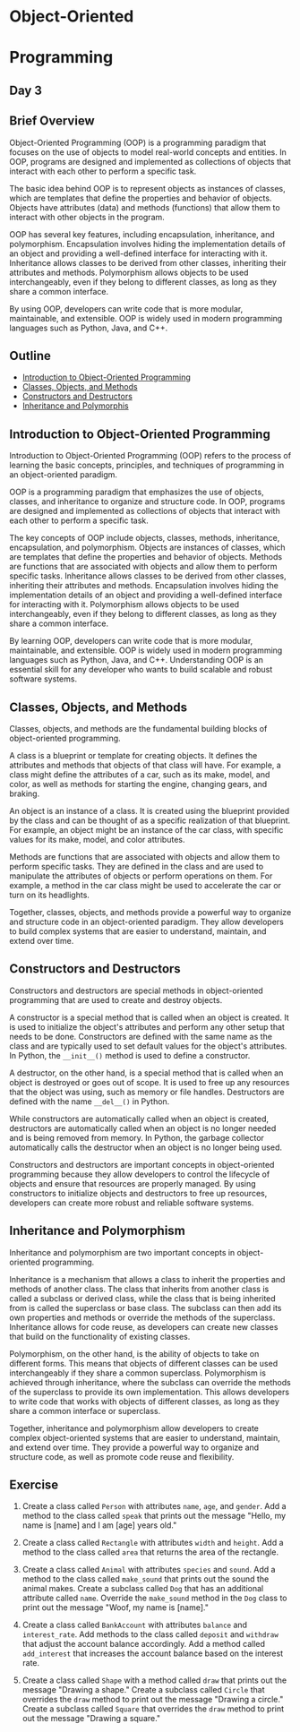 # Object-Oriented

# Programming

## Day 3


## Brief Overview

Object-Oriented Programming (OOP) is a programming paradigm that focuses on
the use of objects to model real-world concepts and entities. In OOP, programs are designed and implemented as collections of objects that interact with each other to perform a specific task.

The basic idea behind OOP is to represent objects as instances of classes, which are templates that define the properties and behavior of objects. Objects have attributes (data) and methods (functions) that allow them to interact with other objects in the program.


OOP has several key features, including encapsulation, inheritance, and polymorphism. Encapsulation involves hiding the implementation details of an object and providing a well-defined interface for interacting with it. Inheritance allows classes to be derived from other classes, inheriting their attributes and methods. Polymorphism allows objects to be used interchangeably, even if they belong to different classes, as long as they share a common interface.

By using OOP, developers can write code that is more modular, maintainable, and extensible. OOP is widely used in modern programming languages such as
Python, Java, and C++.


## Outline

* [Introduction to Object-Oriented Programming](https://github.com/LaughingRover/Python-Intro/edit/main/Day%203%3A%20Object-Oriented%20Programming.md#introduction-to-object-oriented-programming)
* [Classes, Objects, and Methods](https://github.com/LaughingRover/Python-Intro/edit/main/Day%203%3A%20Object-Oriented%20Programming.md#classes-objects-and-methods)
* [Constructors and Destructors](https://github.com/LaughingRover/Python-Intro/edit/main/Day%203%3A%20Object-Oriented%20Programming.md#constructors-and-destructors)
* [Inheritance and Polymorphis](https://github.com/LaughingRover/Python-Intro/edit/main/Day%203%3A%20Object-Oriented%20Programming.md#inheritance-and-polymorphism)

## Introduction to Object-Oriented Programming

Introduction to Object-Oriented Programming (OOP) refers to the process of
learning the basic concepts, principles, and techniques of programming in an
object-oriented paradigm.

OOP is a programming paradigm that emphasizes the use of objects, classes, and inheritance to organize and structure code. In OOP, programs are designed and implemented as collections of objects that interact with each other to perform a specific task.

The key concepts of OOP include objects, classes, methods, inheritance, encapsulation, and polymorphism. Objects are instances of classes, which are templates that define the properties and behavior of objects. Methods are functions that are associated with objects and allow them to perform specific tasks. Inheritance allows classes to be derived from other classes, inheriting their attributes and methods. Encapsulation involves hiding the implementation details of an object and providing a well-defined interface for interacting with it. Polymorphism allows objects to be used interchangeably, even if they belong to different classes, as long as they share a common interface.

By learning OOP, developers can write code that is more modular, maintainable, and extensible. OOP is widely used in modern programming languages such as Python, Java, and C++. Understanding OOP is an essential skill for any developer who wants to build scalable and robust software systems.


## Classes, Objects, and Methods

Classes, objects, and methods are the fundamental building blocks of object-oriented programming.

A class is a blueprint or template for creating objects. It defines the attributes and methods that objects of that class will have. For example, a class might define the attributes of a car, such as its make, model, and color, as well as methods for starting the engine, changing gears, and braking.

An object is an instance of a class. It is created using the blueprint provided by the class and can be thought of as a specific realization of that blueprint. For example, an object might be an instance of the car class, with specific values for its make, model, and color attributes.


Methods are functions that are associated with objects and allow them to perform specific tasks. They are defined in the class and are used to manipulate the attributes of objects or perform operations on them. For example, a method in the car class might be used to accelerate the car or turn on its headlights.

Together, classes, objects, and methods provide a powerful way to organize and structure code in an object-oriented paradigm. They allow developers to build complex systems that are easier to understand, maintain, and extend over time.


## Constructors and Destructors

Constructors and destructors are special methods in object-oriented programming that are used to create and destroy objects.

A constructor is a special method that is called when an object is created. It is used to initialize the object's attributes and perform any other setup that needs to be done. Constructors are defined with the same name as the class and are typically used to set default values for the object's attributes. In Python, the `__init__()` method is used to define a constructor.

A destructor, on the other hand, is a special method that is called when an object is destroyed or goes out of scope. It is used to free up any resources that the object was using, such as memory or file handles. Destructors are defined with the name `__del__()` in Python.


While constructors are automatically called when an object is created, destructors are automatically called when an object is no longer needed and is being removed from memory. In Python, the garbage collector automatically calls the destructor when an object is no longer being used.

Constructors and destructors are important concepts in object-oriented programming because they allow developers to control the lifecycle of objects and ensure that resources are properly managed. By using constructors to initialize objects and destructors to free up resources, developers can create more robust and reliable software systems.


## Inheritance and Polymorphism

Inheritance and polymorphism are two important concepts in object-oriented programming.

Inheritance is a mechanism that allows a class to inherit the properties and methods of another class. The class that inherits from another class is called a subclass or derived class, while the class that is being inherited from is called the superclass or base class. The subclass can then add its own properties and methods or override the methods of the superclass. Inheritance allows for code reuse, as developers can create new classes that build on the functionality of existing classes.


Polymorphism, on the other hand, is the ability of objects to take on different forms. This means that objects of different classes can be used interchangeably if they share a common superclass. Polymorphism is achieved through inheritance, where the subclass can override the methods of the superclass to provide its own implementation. This allows developers to write code that works with objects of different classes, as long as they share a common interface or superclass.

Together, inheritance and polymorphism allow developers to create complex object-oriented systems that are easier to understand, maintain, and extend over time. They provide a powerful way to organize and structure code, as well as promote code reuse and flexibility.


## Exercise

1. Create a class called `Person` with attributes `name`, `age`, and `gender`. Add a method to the class called `speak` that prints out the message "Hello, my name is [name] and I am [age] years old."
2. Create a class called `Rectangle` with attributes `width` and `height`. Add a method to the class called `area` that returns the area of the rectangle.
3. Create a class called `Animal` with attributes `species` and `sound`. Add a method to the class called `make_sound` that prints out the sound the animal makes. Create a subclass called `Dog` that has an
additional attribute called `name`. Override the `make_sound` method in the `Dog` class to print out the message "Woof, my name is [name]."

4. Create a class called `BankAccount` with attributes `balance` and
`interest_rate`. Add methods to the class called `deposit` and `withdraw` that adjust the account balance accordingly. Add a method called `add_interest` that increases the account balance based on the interest rate.
5. Create a class called `Shape` with a method called `draw` that prints out the message "Drawing a shape." Create a subclass called `Circle` that overrides the `draw` method to print out the message "Drawing a circle." Create a subclass called `Square` that overrides the `draw` method to print out the message "Drawing a square."

